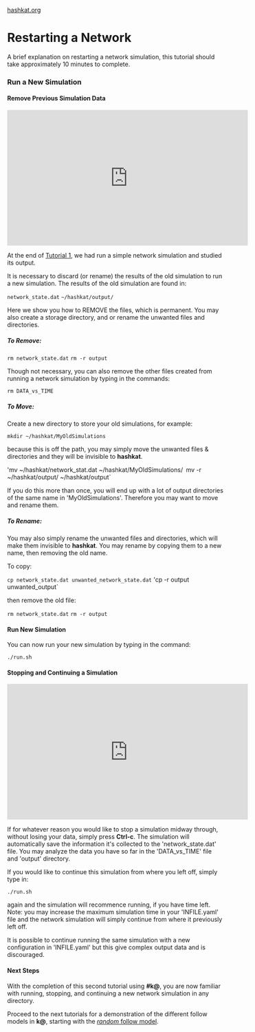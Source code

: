 [hashkat.org](http://hashkat.org)

# Restarting a Network

A brief explanation on restarting a network simulation, this tutorial should take approximately 10 minutes to complete.

### Run a New Simulation

#### Remove Previous Simulation Data

<center>
<iframe width="560" height="315" src="https://www.youtube.com/embed/EmRJel-eGmw" frameborder="0" allowfullscreen></iframe>
</center> 

At the end of [Tutorial 1](http://docs.hashkat.org/en/latest/tutorial01/), we had run a simple network simulation and studied its output. 

It is necessary to discard (or rename) the results of the old simulation to run a new simulation.  The results of the old simulation are found in:

`network_state.dat`
`~/hashkat/output/`

Here we show you how to REMOVE the files, which is permanent.  You may also create a storage directory, and or rename the unwanted files and directories.

##### To Remove:

`rm network_state.dat`
`rm -r output`

Though not necessary, you can also remove the other files created from running a network simulation by typing in the commands:

`rm DATA_vs_TIME`

##### To Move:

Create a new directory to store your old simulations, for example:

`mkdir ~/hashkat/MyOldSimulations`

because this is off the path, you may simply move the unwanted files & directories and they will be invisible to **hashkat**.

'mv ~/hashkat/network_stat.dat ~/hashkat/MyOldSimulations/`
`mv -r ~/hashkat/output/ ~/hashkat/output`

If you do this more than once, you will end up with a lot of output directories of the same name in 'MyOldSimulations'.  Therefore you may want to move and rename them.

##### To Rename:

You may also simply rename the unwanted files and directories, which will make them invisible to **hashkat**.  You may rename by copying them to a new name, then removing the old name.

To copy:

`cp network_state.dat unwanted_network_state.dat`
'cp -r output unwanted_output`

then remove the old file:

`rm network_state.dat`
`rm -r output`

#### Run New Simulation

You can now run your new simulation by typing in the command:

`./run.sh`

#### Stopping and Continuing a Simulation

<center>
<iframe width="560" height="315" src="https://www.youtube.com/embed/-gQ52JW2s-Y" frameborder="0" allowfullscreen></iframe>
</center>

If for whatever reason you would like to stop a simulation midway through, without losing your data, simply press **Ctrl-c**. The simulation will automatically save the information it's collected to the 'network_state.dat' file.  You may analyze the data you have so far in the 'DATA_vs_TIME' file and 'output' directory. 

If you would like to continue this simulation from where you left off, simply type in:

`./run.sh`

again and the simulation will recommence running, if you have time left.  Note: you may increase the maximum simulation time in your 'INFILE.yaml' file and the network simulation will simply continue from where it previously left off.

It is possible to continue running the same simulation with a new configuration in 'INFILE.yaml' but this give complex output data and is discouraged.

#### Next Steps

With the completion of this second tutorial using **#k@**, you are now familiar with running, stopping, and continuing a new network simulation in any directory. 

Proceed to the next tutorials for a demonstration of the different follow models in **k@**, starting with the [*random* follow model](http://docs.hashkat.org/en/latest/tutorial03/).
